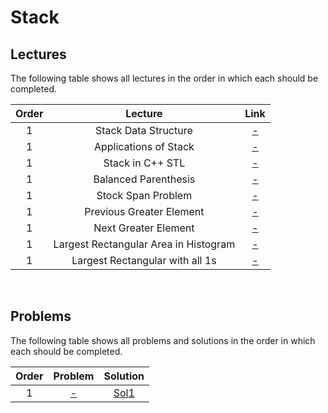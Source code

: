 # Stack

## Lectures

The following table shows all lectures in the order in which each should be completed.

| Order | Lecture | Link |
|:---:|:---:|:---:|
| 1 | Stack Data Structure | [-]() |
| 1 | Applications of Stack | [-]() |
| 1 | Stack in C++ STL | [-]() |
| 1 | Balanced Parenthesis | [-]() |
| 1 | Stock Span Problem | [-]() |
| 1 | Previous Greater Element | [-]() |
| 1 | Next Greater Element | [-]() |
| 1 | Largest Rectangular Area in Histogram| [-]() |
| 1 | Largest Rectangular with all 1s| [-]() |
<br>

## Problems

The following table shows all problems and solutions in the order in which each should be completed.

| Order | Problem | Solution |
|:---:|:---:|:---:|
| 1 | [-]() | [Sol1]() |
